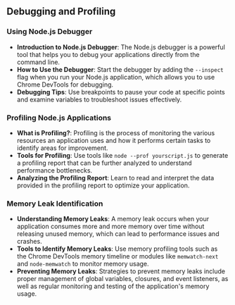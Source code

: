 ## Debugging and Profiling

### Using Node.js Debugger
- **Introduction to Node.js Debugger**: The Node.js debugger is a powerful tool that helps you to debug your applications directly from the command line.
- **How to Use the Debugger**: Start the debugger by adding the `--inspect` flag when you run your Node.js application, which allows you to use Chrome DevTools for debugging.
- **Debugging Tips**: Use breakpoints to pause your code at specific points and examine variables to troubleshoot issues effectively.

### Profiling Node.js Applications
- **What is Profiling?**: Profiling is the process of monitoring the various resources an application uses and how it performs certain tasks to identify areas for improvement.
- **Tools for Profiling**: Use tools like `node --prof yourscript.js` to generate a profiling report that can be further analyzed to understand performance bottlenecks.
- **Analyzing the Profiling Report**: Learn to read and interpret the data provided in the profiling report to optimize your application.

### Memory Leak Identification
- **Understanding Memory Leaks**: A memory leak occurs when your application consumes more and more memory over time without releasing unused memory, which can lead to performance issues and crashes.
- **Tools to Identify Memory Leaks**: Use memory profiling tools such as the Chrome DevTools memory timeline or modules like `memwatch-next` and `node-memwatch` to monitor memory usage.
- **Preventing Memory Leaks**: Strategies to prevent memory leaks include proper management of global variables, closures, and event listeners, as well as regular monitoring and testing of the application's memory usage.
 
